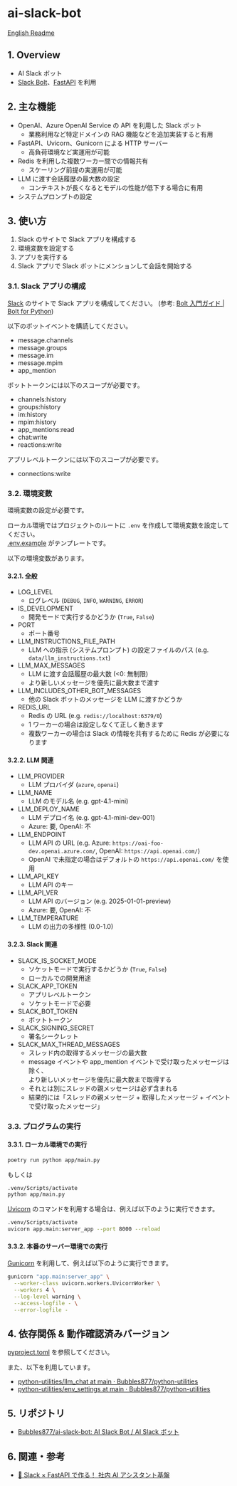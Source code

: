 # ai-slack-bot

[English Readme](./README.md)

## 1. Overview

- AI Slack ボット
- [Slack Bolt](https://tools.slack.dev/bolt-python/ja-jp/)、[FastAPI](https://fastapi.tiangolo.com/ja/) を利用

## 2. 主な機能

- OpenAI、Azure OpenAI Service の API を利用した Slack ボット
  - 業務利用など特定ドメインの RAG 機能などを追加実装すると有用
- FastAPI、Uvicorn、Gunicorn による HTTP サーバー
  - 高負荷環境など実運用が可能
- Redis を利用した複数ワーカー間での情報共有
  - スケーリング前提の実運用が可能
- LLM に渡す会話履歴の最大数の設定
  - コンテキストが長くなるとモデルの性能が低下する場合に有用
- システムプロンプトの設定

## 3. 使い方

1. Slack のサイトで Slack アプリを構成する
2. 環境変数を設定する
3. アプリを実行する
4. Slack アプリで Slack ボットにメンションして会話を開始する

### 3.1. Slack アプリの構成

[Slack](https://api.slack.com/lang/ja-jp) のサイトで Slack アプリを構成してください。 (参考: [Bolt 入門ガイド | Bolt for Python](https://tools.slack.dev/bolt-python/ja-jp/getting-started/))

以下のボットイベントを購読してください。

- message.channels
- message.groups
- message.im
- message.mpim
- app_mention

ボットトークンには以下のスコープが必要です。

- channels:history
- groups:history
- im:history
- mpim:history
- app_mentions:read
- chat:write
- reactions:write

アプリレベルトークンには以下のスコープが必要です。

- connections:write

### 3.2. 環境変数

環境変数の設定が必要です。

ローカル環境ではプロジェクトのルートに `.env` を作成して環境変数を設定してください。  
[.env.example](./.env.example) がテンプレートです。

以下の環境変数があります。

#### 3.2.1. 全般

- LOG_LEVEL
  - ログレベル (`DEBUG`, `INFO`, `WARNING`, `ERROR`)
- IS_DEVELOPMENT
  - 開発モードで実行するかどうか (`True`, `False`)
- PORT
  - ポート番号
- LLM_INSTRUCTIONS_FILE_PATH
  - LLM への指示 (システムプロンプト) の設定ファイルのパス (e.g. `data/llm_instructions.txt`)
- LLM_MAX_MESSAGES
  - LLM に渡す会話履歴の最大数 (<0: 無制限)
  - より新しいメッセージを優先に最大数まで渡す
- LLM_INCLUDES_OTHER_BOT_MESSAGES
  - 他の Slack ボットのメッセージを LLM に渡すかどうか
- REDIS_URL
  - Redis の URL (e.g. `redis://localhost:6379/0`)
  - 1 ワーカーの場合は設定しなくて正しく動きます
  - 複数ワーカーの場合は Slack の情報を共有するために Redis が必要になります

#### 3.2.2. LLM 関連

- LLM_PROVIDER
  - LLM プロバイダ (`azure`, `openai`)
- LLM_NAME
  - LLM のモデル名 (e.g. gpt-4.1-mini)
- LLM_DEPLOY_NAME
  - LLM デプロイ名 (e.g. gpt-4.1-mini-dev-001)
  - Azure: 要, OpenAI: 不
- LLM_ENDPOINT
  - LLM API の URL (e.g. Azure: `https://oai-foo-dev.openai.azure.com/`, OpenAI: `https://api.openai.com/`)
  - OpenAI で未指定の場合はデフォルトの `https://api.openai.com/` を使用
- LLM_API_KEY
  - LLM API のキー
- LLM_API_VER
  - LLM API のバージョン (e.g. 2025-01-01-preview)
  - Azure: 要, OpenAI: 不
- LLM_TEMPERATURE
  - LLM の出力の多様性 (0.0-1.0)

#### 3.2.3. Slack 関連

- SLACK_IS_SOCKET_MODE
  - ソケットモードで実行するかどうか (`True`, `False`)
  - ローカルでの開発用途
- SLACK_APP_TOKEN
  - アプリレベルトークン
  - ソケットモードで必要
- SLACK_BOT_TOKEN
  - ボットトークン
- SLACK_SIGNING_SECRET
  - 署名シークレット
- SLACK_MAX_THREAD_MESSAGES
  - スレッド内の取得するメッセージの最大数
  - message イベントや app_mention イベントで受け取ったメッセージは除く、  
    より新しいメッセージを優先に最大数まで取得する
  - それとは別にスレッドの親メッセージは必ず含まれる
  - 結果的には「スレッドの親メッセージ + 取得したメッセージ + イベントで受け取ったメッセージ」

### 3.3. プログラムの実行

#### 3.3.1. ローカル環境での実行

```sh
poetry run python app/main.py
```

もしくは

```sh
.venv/Scripts/activate
python app/main.py
```

[Uvicorn](https://www.uvicorn.org/) のコマンドを利用する場合は、例えば以下のように実行できます。

```sh
.venv/Scripts/activate
uvicorn app.main:server_app --port 8000 --reload
```

#### 3.3.2. 本番のサーバー環境での実行

[Gunicorn](https://docs.gunicorn.org/en/latest/run.html) を利用して、例えば以下のように実行できます。

```sh
gunicorn "app.main:server_app" \
  --worker-class uvicorn.workers.UvicornWorker \
  --workers 4 \
  --log-level warning \
  --access-logfile - \
  --error-logfile -
```

## 4. 依存関係 & 動作確認済みバージョン

[pyproject.toml](./pyproject.toml) を参照してください。

また、以下を利用しています。

- [python-utilities/llm_chat at main · Bubbles877/python-utilities](https://github.com/Bubbles877/python-utilities/tree/main/llm_chat)
- [python-utilities/env_settings at main · Bubbles877/python-utilities](https://github.com/Bubbles877/python-utilities/tree/main/env_settings)

## 5. リポジトリ

- [Bubbles877/ai-slack-bot: AI Slack Bot / AI Slack ボット](https://github.com/Bubbles877/ai-slack-bot)

## 6. 関連・参考

- [🤖 Slack × FastAPI で作る！ 社内 AI アシスタント基盤](https://zenn.dev/bubbles/articles/806ef7cc449bf3)
